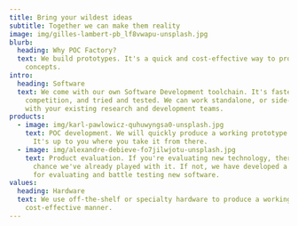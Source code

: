 ```yaml
---
title: Bring your wildest ideas
subtitle: Together we can make them reality
image: img/gilles-lambert-pb_lf8vwapu-unsplash.jpg
blurb:
  heading: Why POC Factory?
  text: We build prototypes. It's a quick and cost-effective way to prove your
    concepts.
intro:
  heading: Software
  text: We come with our own Software Development toolchain. It's faster than the
    competition, and tried and tested. We can work standalone, or side-by-side
    with your existing research and development teams.
products:
  - image: img/karl-pawlowicz-quhuwyngsa0-unsplash.jpg
    text: POC development. We will quickly produce a working prototype of your idea.
      It's up to you where you take it from there.
  - image: img/alexandre-debieve-fo7jilwjotu-unsplash.jpg
    text: Product evaluation. If you're evaluating new technology, there's a fair
      chance we've already played with it. If not, we have developed a process
      for evaluating and battle testing new software.
values:
  heading: Hardware
  text: We use off-the-shelf or specialty hardware to produce a working POC in a
    cost-effective manner.
---
```

